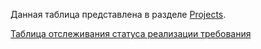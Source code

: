  Данная таблица представлена в разделе [Projects](https://github.com/cykalov-aleksand/Homeworkgroup/projects?query=is%3Aopen).

[Таблица отслеживания статуса реализации требования](https://github.com/users/cykalov-aleksand/projects/1/views/1)
